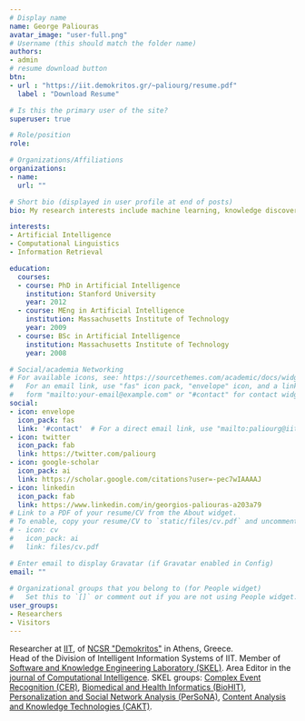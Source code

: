```yaml
---
# Display name
name: George Paliouras
avatar_image: "user-full.png"
# Username (this should match the folder name)
authors:
- admin
# resume download button
btn:
- url : "https://iit.demokritos.gr/~paliourg/resume.pdf"
  label : "Download Resume"

# Is this the primary user of the site?
superuser: true

# Role/position
role: 

# Organizations/Affiliations
organizations:
- name: 
  url: ""   

# Short bio (displayed in user profile at end of posts)
bio: My research interests include machine learning, knowledge discovery, artificial intelligence, bioinformatics, personalization, user modelling, information filtering, information extraction, event recognition, ontology learning, grammar learning, Web mining.

interests:
- Artificial Intelligence
- Computational Linguistics
- Information Retrieval

education:
  courses:
  - course: PhD in Artificial Intelligence
    institution: Stanford University
    year: 2012
  - course: MEng in Artificial Intelligence
    institution: Massachusetts Institute of Technology
    year: 2009
  - course: BSc in Artificial Intelligence
    institution: Massachusetts Institute of Technology
    year: 2008

# Social/academia Networking
# For available icons, see: https://sourcethemes.com/academic/docs/widgets/#icons
#   For an email link, use "fas" icon pack, "envelope" icon, and a link in the
#   form "mailto:your-email@example.com" or "#contact" for contact widget.
social:
- icon: envelope
  icon_pack: fas
  link: '#contact'  # For a direct email link, use "mailto:paliourg@iit.demokritos.gr".
- icon: twitter
  icon_pack: fab
  link: https://twitter.com/paliourg
- icon: google-scholar
  icon_pack: ai
  link: https://scholar.google.com/citations?user=-pec7wIAAAAJ
- icon: linkedin
  icon_pack: fab
  link: https://www.linkedin.com/in/georgios-paliouras-a203a79
# Link to a PDF of your resume/CV from the About widget.
# To enable, copy your resume/CV to `static/files/cv.pdf` and uncomment the lines below.  
# - icon: cv
#   icon_pack: ai
#   link: files/cv.pdf

# Enter email to display Gravatar (if Gravatar enabled in Config)
email: ""
  
# Organizational groups that you belong to (for People widget)
#   Set this to `[]` or comment out if you are not using People widget.  
user_groups:
- Researchers
- Visitors
---
```



 Researcher at [IIT](https://iit.demokritos.gr/), of [NCSR "Demokritos"](http://demokritos.gr/) in Athens, Greece. <br>Head of the Division of Intelligent Information Systems of IIT. Member of [Software and Knowledge Engineering Laboratory (SKEL)](https://www.iit.demokritos.gr/labs/skel/). Area Editor in the [journal of Computational Intelligence](https://onlinelibrary.wiley.com/journal/14678640). SKEL groups: [Complex Event Recognition (CER)](https://cer.iit.demokritos.gr/), [Biomedical and Health Informatics (BioHIT)](https://www.iit.demokritos.gr/labs/biohit/), [Personalization and Social Network Analysis (PerSoNA)](http://persona.iit.demokritos.gr/), [Content Analysis and Knowledge Technologies (CAKT)](https://www.iit.demokritos.gr/labs/cakt/).